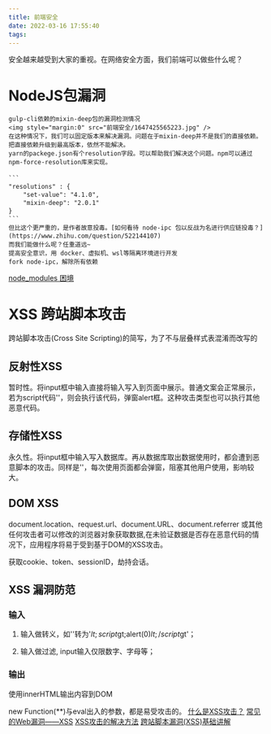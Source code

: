 ```yaml
---
title: 前端安全
date: 2022-03-16 17:55:40
tags:
---
```


安全越来越受到大家的重视。在网络安全方面，我们前端可以做些什么呢？

<!-- more -->

# NodeJS包漏洞
    gulp-cli依赖的mixin-deep包的漏洞检测情况
    <img style="margin:0" src="前端安全/1647425565223.jpg" />
    在这种情况下，我们可以固定版本来解决漏洞。问题在于mixin-deep并不是我们的直接依赖。把直接依赖升级到最高版本，依然不能解决。
    yarn的packege.json有个resolution字段。可以帮助我们解决这个问题。npm可以通过npm-force-resolution库来实现。

    ```
    "resolutions" : {
        "set-value": "4.1.0",
        "mixin-deep": "2.0.1"
    }
    ```
    但比这个更严重的，是作者故意投毒。[如何看待 node-ipc 包以反战为名进行供应链投毒？](https://www.zhihu.com/question/522144107)
    而我们能做什么呢？任重道远~
    提高安全意识，用 docker、虚拟机、wsl等隔离环境进行开发
    fork node-ipc，解除所有依赖
[node_modules 困境](https://zhuanlan.zhihu.com/p/137535779)
# XSS 跨站脚本攻击
跨站脚本攻击(Cross Site Scripting)的简写，为了不与层叠样式表混淆而改写的
## 反射性XSS
暂时性。将input框中输入直接将输入写入到页面中展示。普通文案会正常展示，若为script代码'<script>alert(0)</script>'，则会执行该代码，弹窗alert框。这种攻击类型也可以执行其他恶意代码。

## 存储性XSS
永久性。将input框中输入写入数据库。再从数据库取出数据使用时，都会遭到恶意脚本的攻击。同样是'<script>alert(0)</script>'，每次使用页面都会弹窗，阻塞其他用户使用，影响较大。

## DOM XSS
document.location、request.url、document.URL、document.referrer  或其他任何攻击者可以修改的浏览器对象获取数据,在未验证数据是否存在恶意代码的情况下，应用程序将易于受到基于DOM的XSS攻击。

获取cookie、token、sessionID，劫持会话。
## XSS 漏洞防范
### 输入
1) 输入做转义，如'<script>alert(0)</script>'转为'$lt;script$gt;alert(0)$lt;/script$gt'；

2) 输入做过滤, input输入仅限数字、字母等；

### 输出
使用innerHTML输出内容到DOM

new Function(**)与eval出入的参数，都是易受攻击的。
[什么是XSS攻击？](https://zhuanlan.zhihu.com/p/37913950)
[常见的Web漏洞——XSS](https://blog.csdn.net/qq_32261191/article/details/80959103)
[XSS攻击的解决方法](https://www.cnblogs.com/lovesong/p/5223989.html)
[跨站脚本漏洞(XSS)基础讲解](https://www.jianshu.com/p/4fcb4b411a66)
# 
